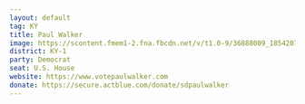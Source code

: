 ```yaml
---
layout: default
tag: KY
title: Paul Walker
image: https://scontent.fmem1-2.fna.fbcdn.net/v/t1.0-9/36888009_1854207661268495_4795086567985119232_n.jpg?_nc_cat=0&oh=efd3595452c3efcf02c34fda1ff7b37b&oe=5C2EB925
district: KY-1
party: Democrat
seat: U.S. House 
website: https://www.votepaulwalker.com
donate: https://secure.actblue.com/donate/sdpaulwalker
---
```

